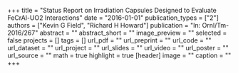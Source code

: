 +++
title = "Status Report on Irradiation Capsules Designed to Evaluate FeCrAl-UO2 Interactions"
date = "2016-01-01"
publication_types = ["2"]
authors = ["Kevin G Field", "Richard H Howard"]
publication = "In: Ornl/Tm-2016/267"
abstract = ""
abstract_short = ""
image_preview = ""
selected = false
projects = []
tags = []
url_pdf = ""
url_preprint = ""
url_code = ""
url_dataset = ""
url_project = ""
url_slides = ""
url_video = ""
url_poster = ""
url_source = ""
math = true
highlight = true
[header]
image = ""
caption = ""
+++
